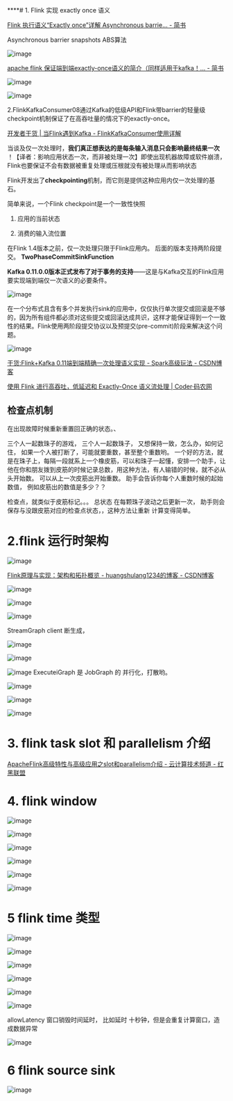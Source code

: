 ****# 1. Flink 实现 exactly once 语义

[Flink  执行语义“Exactly once”详解 Asynchronous barrie... - 简书](https://www.jianshu.com/p/dd895ca12061)

Asynchronous barrier snapshots  ABS算法


![image](http://static.lovedata.net/jpg/2018/12/18/a9944194dba97d49147a99cbe3382e21.jpg)

[apache flink 保证端到端exactly-once语义的简介（同样适用于kafka！... - 简书](https://www.jianshu.com/p/9d875f6e54f2)


![image](http://static.lovedata.net/jpg/2018/12/19/314c8e396615bdc6539eb235317fe7d5.jpg)

![image](http://static.lovedata.net/jpg/2018/12/19/a1aee54c0d3e156d4f90b152d2c0383e.jpg)


2.FlinkKafkaConsumer08通过Kafka的低级API和Flink带barrier的轻量级checkpoint机制保证了在高吞吐量的情况下的exactly-once。

[开发者干货 | 当Flink遇到Kafka -     FlinkKafkaConsumer使用详解](https://www.sohu.com/a/168546400_617676)

当谈及仅一次处理时，**我们真正想表达的是每条输入消息只会影响最终结果一次**   ！【译者：影响应用状态一次，而非被处理一次】即使出现机器故障或软件崩溃，Flink也要保证不会有数据被重复处理或压根就没有被处理从而影响状态

Flink开发出了**checkpointing**机制，而它则是提供这种应用内仅一次处理的基石。

简单来说，一个Flink checkpoint是一个一致性快照
1. 应用的当前状态

2. 消费的输入流位置


在Flink 1.4版本之前，仅一次处理只限于Flink应用内。  后面的版本支持两阶段提交。   **TwoPhaseCommitSinkFunction**

**Kafka 0.11.0.0版本正式发布了对于事务的支持**——这是与Kafka交互的Flink应用要实现端到端仅一次语义的必要条件。

![image](http://static.lovedata.net/jpg/2018/12/19/eabe03234af3da5dabe26f0b1937d546.jpg)

在一个分布式且含有多个并发执行sink的应用中，仅仅执行单次提交或回滚是不够的，因为所有组件都必须对这些提交或回滚达成共识，这样才能保证得到一个一致性的结果。Flink使用两阶段提交协议以及预提交(pre-commit)阶段来解决这个问题。


![image](http://static.lovedata.net/jpg/2018/12/19/8f3d0f1471871b25afbd91fc4b363ecd.jpg)


[干货:Flink+Kafka 0.11端到端精确一次处理语义实现 - Spark高级玩法 - CSDN博客](https://blog.csdn.net/rlnLo2pNEfx9c/article/details/81369878)

[使用 Flink 进行高吞吐，低延迟和 Exactly-Once 语义流处理 | Coder·码农网](https://www.codercto.com/a/26047.html)



## 检查点机制

在出现故障时候重新重置回正确的状态。、

三个人一起数珠子的游戏， 三个人一起数珠子， 又想保持一致，怎么办，如何记住， 如果一个人被打断了，可能就要重数，甚至整个重数哟。  一个好的方法，就是在珠子上，每隔一段就系上一个橡皮筋，可以和珠子一起懂，安排一个助手，让他在你和朋友拨到皮筋的时候记录总数，用这种方法，有人输错的时候，就不必从头开始数。 可以从上一次皮筋出开始重数。  助手会告诉你每个人重数时候的起始数值， 例如皮筋出的数值是多少？？


检查点，就类似于皮筋标记。。。    总状态 在每颗珠子波动之后更新一次， 助手则会保存与没跟皮筋对应的检查点状态，，这种方法让重新 计算变得简单。


# 2.flink 运行时架构

![image](http://static.lovedata.net/jpg/2018/12/18/31a5a1466cf4e2031eeb420f8352fd5a.jpg)

[Flink原理与实现：架构和拓扑概览 - huangshulang1234的博客 - CSDN博客](https://blog.csdn.net/huangshulang1234/article/details/78666904)

![image](http://static.lovedata.net/jpg/2018/12/19/bd964c6c7b75fbf8fa29dc4983b9a30a.jpg)


![image](http://static.lovedata.net/jpg/2018/12/19/3bfe18f298c9dfb9c65eb31160bf6cf6.jpg)

![image](http://static.lovedata.net/jpg/2018/12/19/154f305bd931c83bc502d1dc2a751741.jpg)

StreamGraph client 断生成，

 ![image](http://static.lovedata.net/jpg/2018/12/19/14b10d6b8ab3e4d1c6b6ed626b566ffe.jpg)

![image](http://static.lovedata.net/jpg/2018/12/19/97cbd95ddb28550a45bb2a62c34efd5f.jpg)


![image](http://static.lovedata.net/jpg/2018/12/19/18ea0ef010c3ffd585d8d2b49339fa09.jpg)
ExecuteiGraph 是 JobGraph 的 并行化，打散哟。

![image](http://static.lovedata.net/jpg/2018/12/19/22dd982bacb5fe7bee8500011e557d92.jpg)

![image](http://static.lovedata.net/jpg/2018/12/19/86e18fdf4994bf07f68bb5ae17ad1659.jpg)

![image](http://static.lovedata.net/jpg/2018/12/19/e1fe6aff1099ad90891d52671d8c90d1.jpg)

# 3. flink task slot 和 parallelism 介绍

[ApacheFlink高级特性与高级应用之slot和parallelism介绍 - 云计算技术频道 - 红黑联盟](https://www.2cto.com/net/201711/699128.html)


# 4. flink  window 

![image](http://static.lovedata.net/jpg/2018/12/19/dcf5266ee5f1678a27a80eff417d5d15.jpg)

![image](http://static.lovedata.net/jpg/2018/12/19/cd4080e4f7c9e59b360c48ba1136b74d.jpg)

![image](http://static.lovedata.net/jpg/2018/12/19/ea6cd9344ce4fb46c9bce617370b54c1.jpg)

![image](http://static.lovedata.net/jpg/2018/12/19/ab65f1fbbb8e77c66de87447e69f5998.jpg)

![image](http://static.lovedata.net/jpg/2018/12/19/575621c9d99d1f3190b0b74f0999de36.jpg) 

![image](http://static.lovedata.net/jpg/2018/12/19/7ea77f6cddf30dfdbf623a782cc1978a.jpg)


# 5 flink time 类型
![image](http://static.lovedata.net/jpg/2018/12/19/14d0f2ec99e2cce52bf6e0fb46239937.jpg)

![image](http://static.lovedata.net/jpg/2018/12/19/3a15271c14cebedba3f954d90e02751a.jpg)

![image](http://static.lovedata.net/jpg/2018/12/19/9ce2647f74831ab153afed6cd97d0345.jpg)


![image](http://static.lovedata.net/jpg/2018/12/19/673cdde282c6e933a3194565b1facfe5.jpg)



![image](http://static.lovedata.net/jpg/2018/12/19/a04a7670f524d8a91b15c843757e9097.jpg)

![image](http://static.lovedata.net/jpg/2018/12/19/48b66e235bbeec64b39fd90f71c0eba3.jpg)

allowLatency 窗口销毁时间延时， 比如延时 十秒钟，但是会重复计算窗口，造成数据异常

![image](http://static.lovedata.net/jpg/2018/12/19/5867ddda990fb30931577845257e6069.jpg)


# 6 flink  source  sink

![image](http://static.lovedata.net/jpg/2018/12/19/60e8da9a0c69904f783249af9b33eeee.jpg)

